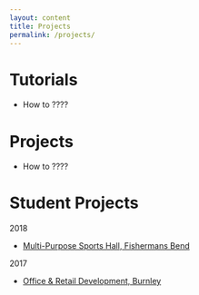 ```yaml
---
layout: content
title: Projects
permalink: /projects/
---
```


# Tutorials
- How to ????

# Projects
- How to ????

# Student Projects
2018
- [Multi-Purpose Sports Hall, Fishermans Bend]()

2017
- [Office & Retail Development, Burnley]()
